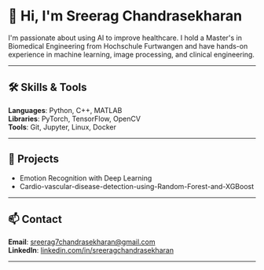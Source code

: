 # 👋 Hi, I'm Sreerag Chandrasekharan
I'm passionate about using AI to improve healthcare. I hold a Master's in Biomedical Engineering from Hochschule Furtwangen and have hands-on experience in machine learning, image processing, and clinical engineering.

---

## 🛠 Skills & Tools

**Languages**: Python, C++, MATLAB  
**Libraries**: PyTorch, TensorFlow, OpenCV  
**Tools**: Git, Jupyter, Linux, Docker

---

## 📂 Projects

- Emotion Recognition with Deep Learning  
- Cardio-vascular-disease-detection-using-Random-Forest-and-XGBoost

---

## 📫 Contact

**Email**: sreerag7chandrasekharan@gmail.com  
**LinkedIn**: [linkedin.com/in/sreeragchandrasekharan](https://linkedin.com/in/sreeragchandrasekharan)

---
